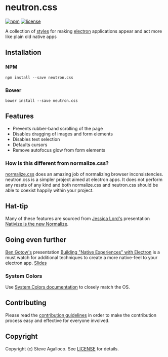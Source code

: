 # neutron.css

[![npm][npm-image]][npm-url] [![license][license-image]][license-url]

A collection of [styles](https://github.com/stve/neutron/blob/master/neutron.css) for making [electron](http://electron.atom.io) applications appear and act more like plain old native apps

## Installation

### NPM

`npm install --save neutron.css`

### Bower

`bower install --save neutron.css`

## Features

* Prevents rubber-band scrolling of the page
* Disables dragging of images and form elements
* Disables text selection
* Defaults cursors
* Remove autofocus glow from form elements

### How is this different from normalize.css?

[normalize.css](https://github.com/necolas/normalize.css) does an amazing job of normalizing browser inconsistencies. neutron.css is a simpler project aimed at electron apps. It does not perform any resets of any kind and both normalize.css and neutron.css should be able to coexist happily within your project.

## Hat-tip

Many of these features are sourced from [Jessica Lord's](https://github.com/jlord) presentation [Nativize is the new Normalize](https://speakerdeck.com/jllord/nativize-is-the-new-normalize).

## Going even further

[Ben Gotow's](https://github.com/bengotow) presentation [Building "Native Experiences" with Electron](https://www.youtube.com/watch?v=JIRXVGVPzn8) is a must watch for additional techniques to create a more native-feel to your electron app. [Slides](http://www.slideshare.net/bengotow/building-native-experiences-with-electron)

### System Colors

Use [System Colors documentation](https://developer.mozilla.org/en-US/docs/Web/CSS/color_value#System_Colors) to closely match the OS.

## Contributing

Please read the [contribution guidelines](CONTRIBUTING.md) in order to make the contribution process easy and effective for everyone involved.

## Copyright

Copyright (c) Steve Agalloco. See [LICENSE](https://github.com/stve/neutron.css/blob/master/LICENSE.md) for details.

[license-image]: https://img.shields.io/npm/l/neutron.css.svg?style=flat-square
[license-url]: LICENSE.md
[npm-image]: https://img.shields.io/npm/v/neutron.css.svg?style=flat-square
[npm-url]: https://www.npmjs.com/package/neutron.css
